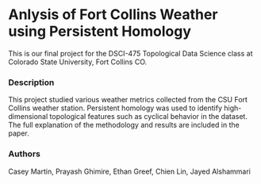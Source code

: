 # Anlysis of Fort Collins Weather using Persistent Homology
This is our final project for the DSCI-475 Topological Data Science class at Colorado State University, Fort Collins CO.

### Description
This project studied various weather metrics collected from the CSU Fort Collins weather station. Persistent homology was used to identify high-dimensional topological features such as cyclical behavior in the dataset. The full explanation of the
methodology and results are included in the paper.

### Authors
Casey Martin, Prayash Ghimire, Ethan Greef, Chien Lin, Jayed Alshammari
